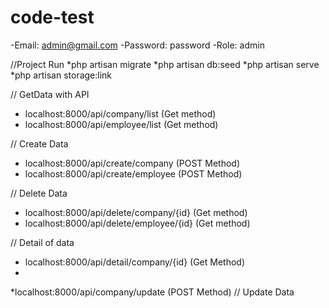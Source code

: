 # code-test


-Email: admin@gmail.com 
-Password: password
-Role: admin

//Project Run
*php artisan migrate
*php artisan db:seed
*php artisan serve
*php artisan storage:link 


// GetData with API
 * localhost:8000/api/company/list (Get method)
 * localhost:8000/api/employee/list (Get method)

 //  Create Data
 * localhost:8000/api/create/company (POST Method)
 * localhost:8000/api/create/employee (POST Method)
 
 //  Delete Data
 * localhost:8000/api/delete/company/{id}  (Get method)
 * localhost:8000/api/delete/employee/{id}  (Get method)

// Detail of data
 * localhost:8000/api/detail/company/{id} (Get Method)
 *  
 *localhost:8000/api/company/update (POST Method)  // Update Data
